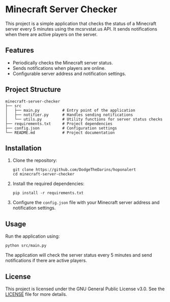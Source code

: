# Minecraft Server Checker

This project is a simple application that checks the status of a Minecraft server every 5 minutes using the mcsrvstat.us API. It sends notifications when there are active players on the server.

## Features

- Periodically checks the Minecraft server status.
- Sends notifications when players are online.
- Configurable server address and notification settings.

## Project Structure

```
minecraft-server-checker
├── src
│   ├── main.py          # Entry point of the application
│   ├── notifier.py      # Handles sending notifications
│   └── utils.py         # Utility functions for server status checks
├── requirements.txt     # Project dependencies
├── config.json          # Configuration settings
└── README.md            # Project documentation
```


## Installation

1. Clone the repository:
   ```
   git clone https://github.com/DodgeTheDarins/hoponalert
   cd minecraft-server-checker
   ```

2. Install the required dependencies:
   ```
   pip install -r requirements.txt
   ```

3. Configure the `config.json` file with your Minecraft server address and notification settings.

## Usage

Run the application using:
```
python src/main.py
```

The application will check the server status every 5 minutes and send notifications if there are active players.

## License

This project is licensed under the GNU General Public License v3.0. See the [LICENSE](./LICENSE) file for more details.